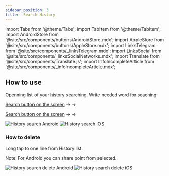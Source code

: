 ```yaml
---
sidebar_position: 3
title:  Search History
---
```


import Tabs from '@theme/Tabs';
import TabItem from '@theme/TabItem';
import AndroidStore from '@site/src/components/buttons/AndroidStore.mdx';
import AppleStore from '@site/src/components/buttons/AppleStore.mdx';
import LinksTelegram from '@site/src/components/_linksTelegram.mdx';
import LinksSocial from '@site/src/components/_linksSocialNetworks.mdx';
import Translate from '@site/src/components/Translate.js';
import InfoIncompleteArticle from '@site/src/components/_infoIncompleteArticle.mdx';

<InfoIncompleteArticle/>

## How to use

Openning list of your history searching. Write needed word for seaching:

[Search button on the screen](../widgets/map-buttons#search) -> <Translate android="true" ids="search_categories"/> -> <Translate android="true" ids="shared_string_history"/>

[Search button on the screen](../widgets/map-buttons#search) -> <Translate android="true" ids="search_categories"/> -> <Translate ios="true" ids="history"/>

![History search Android](@site/static/img/search/history_search_android.png) ![History search iOS](@site/static/img/search/history_search_ios.png)

### How to delete

Long tap to one line from History list:

Note: For Android you can share point from selected.

![History search delete Android](@site/static/img/search/history_search_delete_android.png) ![History search delete iOS](@site/static/img/search/history_search_delete_ios.png)

